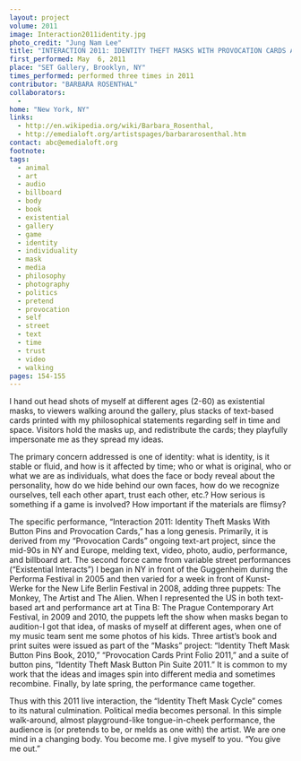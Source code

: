```yaml
---
layout: project
volume: 2011
image: Interaction2011identity.jpg
photo_credit: "Jung Nam Lee"
title: "INTERACTION 2011: IDENTITY THEFT MASKS WITH PROVOCATION CARDS AND BUTTON PINS"
first_performed: May  6, 2011
place: "SET Gallery, Brooklyn, NY"
times_performed: performed three times in 2011
contributor: "BARBARA ROSENTHAL"
collaborators: 
  - 
home: "New York, NY"
links: 
  - http://en.wikipedia.org/wiki/Barbara_Rosenthal,
  - http://emedialoft.org/artistspages/barbararosenthal.htm
contact: abc@emedialoft.org
footnote: 
tags: 
  - animal
  - art
  - audio
  - billboard
  - body
  - book
  - existential
  - gallery
  - game
  - identity
  - individuality
  - mask
  - media
  - philosophy
  - photography
  - politics
  - pretend
  - provocation
  - self
  - street
  - text
  - time
  - trust
  - video
  - walking
pages: 154-155
---
```


I hand out head shots of myself at different ages (2-60) as existential masks, to viewers walking around the gallery, plus stacks of text-based cards printed with my philosophical statements regarding self in time and space. Visitors hold the masks up, and redistribute the cards; they playfully impersonate me as they spread my ideas. 

The primary concern addressed is one of identity: what is identity, is it stable or fluid, and how is it affected by time; who or what is original, who or what we are as individuals, what does the face or body reveal about the personality, how do we hide behind our own faces, how do we recognize ourselves, tell each other apart, trust each other, etc.? How serious is something if a game is involved? How important if the materials are flimsy?

The specific performance, “Interaction 2011: Identity Theft Masks With Button Pins and Provocation Cards,” has a long genesis. Primarily, it is derived from my “Provocation Cards” ongoing text-art project, since the mid-90s in NY and Europe, melding text, video, photo, audio, performance, and billboard art. The second force came from variable street performances (“Existential Interacts”) I began in NY in front of the Guggenheim during the Performa Festival in 2005 and then varied for a week in front of Kunst-Werke for the New Life Berlin Festival in 2008, adding three puppets: The Monkey, The Artist and The Alien. When I represented the US in both text-based art and performance art at Tina B: The Prague Contemporary Art Festival, in 2009 and 2010, the puppets left the show when masks began to audition-I got that idea, of masks of myself at different ages, when one of my music team sent me some photos of his kids. Three artist’s book and print suites were issued as part of the “Masks” project: “Identity Theft Mask Button Pins Book, 2010,” “Provocation Cards Print Folio 2011,” and a suite of button pins, “Identity Theft Mask Button Pin Suite 2011.” It is common to my work that the ideas and images spin into different media and sometimes recombine. Finally, by late spring, the performance came together.

Thus with this 2011 live interaction, the “Identity Theft Mask Cycle” comes to its natural culmination. Political media becomes personal. In this simple walk-around, almost playground-like tongue-in-cheek performance, the audience is (or pretends to be, or melds as one with) the artist. We are one mind in a changing body. You become me. I give myself to you. “You give me out.” 
